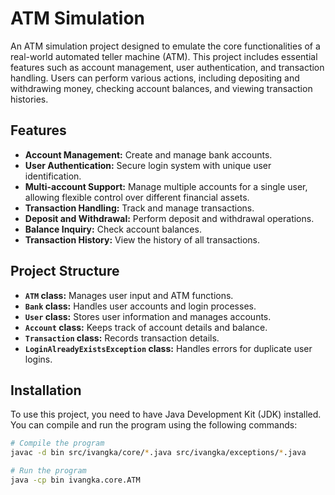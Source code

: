 # ATM Simulation

An ATM simulation project designed to emulate the core functionalities of a real-world automated teller machine (ATM). This project includes essential features such as account management, user authentication, and transaction handling. Users can perform various actions, including depositing and withdrawing money, checking account balances, and viewing transaction histories.

## Features

- **Account Management:** Create and manage bank accounts.
- **User Authentication:** Secure login system with unique user identification.
- **Multi-account Support:** Manage multiple accounts for a single user, allowing flexible control over different financial assets.
- **Transaction Handling:** Track and manage transactions.
- **Deposit and Withdrawal:** Perform deposit and withdrawal operations.
- **Balance Inquiry:** Check account balances.
- **Transaction History:** View the history of all transactions.

## Project Structure

- **`ATM` class:** Manages user input and ATM functions.
- **`Bank` class:** Handles user accounts and login processes.
- **`User` class:** Stores user information and manages accounts.
- **`Account` class:** Keeps track of account details and balance.
- **`Transaction` class:** Records transaction details.
- **`LoginAlreadyExistsException` class:** Handles errors for duplicate user logins.

## Installation

To use this project, you need to have Java Development Kit (JDK) installed. You can compile and run the program using the following commands:

```bash
# Compile the program
javac -d bin src/ivangka/core/*.java src/ivangka/exceptions/*.java

# Run the program
java -cp bin ivangka.core.ATM
```
